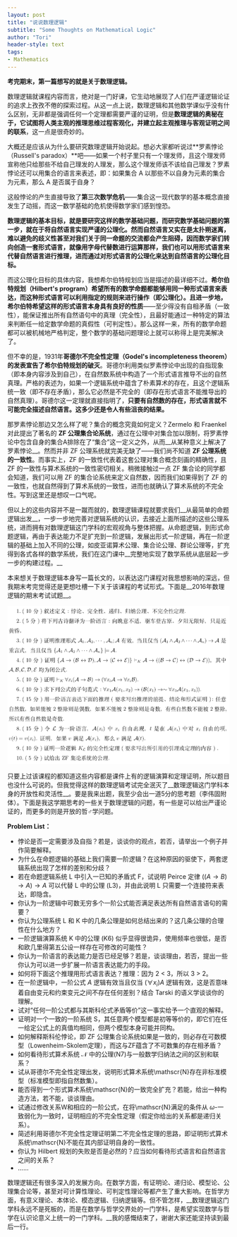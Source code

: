 ```yaml
---
layout: post
title: "说说数理逻辑"
subtitle: "Some Thoughts on Mathematical Logic"
author: "Tori"
header-style: text
tags:
- Mathematics
---
```


**考完期末，第一篇想写的就是关于数理逻辑。**

数理逻辑就课程内容而言，绝对是一门好课，它生动地展现了人们在严谨逻辑论证的追求上孜孜不倦的探索过程。从这一点上说，数理逻辑和其他数学课似乎没有什么区别，无非都是强调任何一个定理都需要严谨的证明，但是**数理逻辑的奥秘在于，它试图将人类主观的推理思维过程客观化，并建立起主观推理与客观证明之间的联系**，这一点是很奇妙的。

大概还是应该从为什么要研究数理逻辑开始说起。想必大家都听说过**罗素悖论（Russell's paradox）**吧——如果一个村子里只有一个理发师，且这个理发师宣称他只给那些不给自己理发的人理发，那么这个理发师该不该给自己理发？罗素悖论还可以用集合的语言来表述，即：如果集合 A 以那些不以自身为元素的集合为元素，那么 A 是否属于自身？

这般悖论的产生直接导致了**第三次数学危机**——集合这一现代数学的基本概念直接发生了动摇，而这一数学基础的危机使得数学家们感到惶恐。

**数理逻辑的基本目标，就是要研究这样的数学基础问题，**而研究数学基础问题的第一步，就在于将自然语言实现严谨的公理化。然而自然语言又实在是太扑朔迷离，难以避免的歧义性甚至对我们关于同一命题的交流都会产生阻碍，因而数学家们转向创造一套形式语言，就像用字母代替数进行运算那样，我们也可以用形式语言来代替自然语言进行推理，进而**通过对形式语言的公理化来达到自然语言的公理化目标。**

而这公理化目标的具体内容，我想希尔伯特规划应当是描述的最详细不过。**希尔伯特规划（Hilbert's program）**希望所有的数学命题都能够用同一种形式语言来表达，而这种形式语言可以利用指定的规则来进行操作（即公理化）。且进一步地，希尔伯特**希望这样的形式语言本身具有良好的性质**——至少得没有自相矛盾（一致性），能保证推出所有自然语句中的真理（完全性），且最好能通过一种特定的算法来判断任一给定数学命题的真假性（可判定性）。那么这样一来，所有的数学命题都可以被机械地严格判定，整个数学的基础问题理论上就可以称得上是完美解决了。

但不幸的是，1931年**哥德尔不完全性定理（Godel's incompleteness theorem）的发表宣告了希尔伯特规划的破灭**。哥德尔利用类似罗素悖论中出现的自指现象（即本身内容涉及到自己），在自然数系统中构造了一个形式语言推导不出的自然真理。严格的表述为，如果一个逻辑系统中蕴含了朴素算术的存在，且这个逻辑系统一致（即不存在矛盾），那么它必然是不完全的（即存在形式语言不能推导出的自然真理）。哥德尔这一定理就直接指明了，**只要有自然数的存在，形式语言就不可能完全描述自然语言。这多少还是令人有些沮丧的结果。**

那罗素悖论那边又怎么样了呢？集合的概念究竟如何定义？Zermelo 和 Fraenkel 对此提出了著名的 __ZF 公理集合论系统__，通过在公理中对集合加以限制，将罗素悖论中包含自身的集合A排除在了“集合”这一定义之外，从而__从某种意义上解决了罗素悖论__。然而并非 ZF 公理系统就完美无缺了——我们尚不知道 __ZF 公理系统的一致性__。而事实上，ZF 的一致性代表着这套公理对集合概念刻画的精确性，且 ZF 的一致性与算术系统的一致性密切相关。稍微接触过一点 ZF 集合论的同学都会知道，我们可以用 ZF 的集合论系统来定义自然数，因而我们如果得到了 ZF 的一致性，也就自然得到了算术系统的一致性，进而也就确认了算术系统的不完全性。写到这里还是想叹一口气呢。

但以上的这些内容并不是一蹴而就的，数理逻辑课程就要求我们__从最简单的命题逻辑出发__，一步一步地完善对逻辑系统的认识，去接近上面所描述的这些公理系统，进而拥有对数理逻辑这门学科的宏观视角与整体把握。从命题逻辑，到形式命题逻辑，再由于表达能力不足扩充到一阶逻辑，发展出形式一阶逻辑，再在一阶逻辑的基础上加入不同的公理，如皮亚诺算术公理、集合论公理、群论公理等，扩充得到各式各样的数学系统，我们在这门课中__完整地实现了数学系统从底层起一步一步的构建过程。__

本来想关于数理逻辑本身写一篇长文的，以表达这门课程对我思想影响的深远，但我期末考完觉得还是更想吐槽一下关于该课程的考试形式。下面是__2016年数理逻辑的期末考试试题__。

![logic-final-2016](/img/in-post/fig-logic-final.png)

只要上过该课程的都知道这些内容都是课件上有的逻辑演算和定理证明，所以题目也没什么可说的。但我觉得这样的数理逻辑考试完全泯灭了__数理逻辑这门学科本身的开放性和灵活性__。要是我来出题，我至少会出一道5分的思考题（李伟固附体）。下面是我这学期思考的一些关于数理逻辑的问题，有一些是可以给出严谨论证的，而更多的则是开放的哲♂学问题。

__Problem List：__

- 悖论是否一定需要涉及自指？若是，谈谈你的观点，若否，请举出一个例子并作简要解释。
- 为什么在命题逻辑的基础上我们需要一阶逻辑？在这种原因的驱使下，两套逻辑系统出现了怎样的差别和分歧？
- 若在命题逻辑系统 L 中引入一已知的矛盾式 F，试说明 Peirce 定律 $((A\to B)\to A)\to A$ 可以代替 L 中的公理 (L3)，并由此说明 L 只需要一个连接符来表达，即隐含。
- 你认为一阶逻辑中可数无穷多个一阶公式能否满足表达所有自然语言语句的需要？
- 你认为公理系统 L 和 K 中的几条公理是如何总结出来的？这几条公理的合理性在什么地方？
- 一阶逻辑演算系统 K 中的公理 (K6) 似乎显得很诡异，使用频率也很低，是否和欧几里得第五公设一样存在可修改的可能性？
- 你认为一阶语言的表达能力是否已经足够？若是，谈谈理由，若否，提出一些你认为可以进一步扩展一阶语言表达能力的手段。
- 如何将下面这个推理用形式语言表达？推理：因为 2 < 3，所以 3 > 2。
- 在一阶逻辑中，一阶公式 $A$ 逻辑有效当且仅当 $(\forall x_i)A$ 逻辑有效，这是否意味着自由变元和约束变元之间不存在任何差别？结合 Tarski 的语义学谈谈你的理解。
- 试对“任何一阶公式都与其斯科伦式矛盾等价”这一事实给予一个直观的解释。
- 证明对一个一致的一阶系统 S，其任意两个模型都是初等等价的，即它们在任一给定公式上的真值均相同，但两个模型本身可能并同构。
- 如何解释斯科伦悖论，即 ZF 公理集合论系统如果是一致的，则必存在可数模型（Lowenheim-Skolem定理），而这与ZF蕴含了不可数集的存在相矛盾？
- 如何看待形式算术系统 $\mathscr{N}$ 中的公理(N7)与一般数学归纳法之间的区别和联系？
- 试从哥德尔不完全性定理出发，说明形式算术系统\mathscr{N}存在非标准模型（标准模型即指自然数集）。
- 能否得到一个形式算术系统\mathscr{N}的一致完全扩充？若能，给出一种构造方法，若不能，谈谈理由。
- 试通过修改关系W和相应的一阶公式，在将\mathscr{N}满足的条件从 $\omega$-一致弱化为一致时，证明相应的不完全性定理（假定你给出的关系都是递归关系）。
- 简述利用哥德尔不完全性定理证明第二不完全性定理的思路，即证明形式算术系统\mathscr{N}不能在其内部证明自身的一致性。
- 你认为 Hilbert 规划的失败是否是必然的？应当如何看待形式语言和自然语言之间的关系？
- ……

数理逻辑还有很多深入的发展方向。在数学方面，有证明论、递归论、模型论、公理集合论等，甚至对可计算性理论、可判定性理论等都产生了重大影响。在哲学方面，有意义理论、本体论、模态逻辑、归纳逻辑等。但不管怎样，__数理逻辑这门学科永远不是死板的，而是在数学与哲学交界处的一门学科，是希望实现数学与哲学在认识论意义上统一的一门学科。__我的感慨结束了，谢谢大家还能坚持读到最后一行。